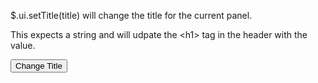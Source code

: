$.ui.setTitle(title) will change the title for the current panel.

This expects a string and will udpate the &lt;h1> tag in the header with the value.


<input type="button" value="Change Title" onclick="$.ui.setTitle('New Title');">